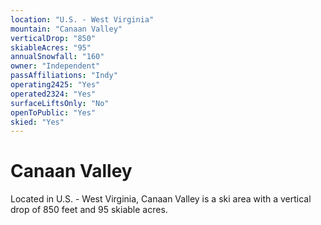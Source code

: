 ```yaml
---
location: "U.S. - West Virginia"
mountain: "Canaan Valley"
verticalDrop: "850"
skiableAcres: "95"
annualSnowfall: "160"
owner: "Independent"
passAffiliations: "Indy"
operating2425: "Yes"
operated2324: "Yes"
surfaceLiftsOnly: "No"
openToPublic: "Yes"
skied: "Yes"
---
```


# Canaan Valley

Located in U.S. - West Virginia, Canaan Valley is a ski area with a vertical drop of 850 feet and 95 skiable acres.